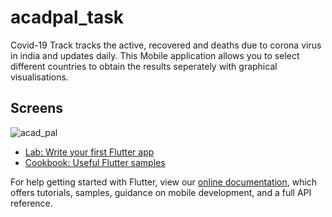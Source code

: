 # acadpal_task

Covid-19 Track tracks the active, recovered and deaths due to corona virus in india and updates daily.
This Mobile application allows you to select different countries to obtain the results seperately with graphical visualisations.

## Screens

![acad_pal](https://user-images.githubusercontent.com/59207688/93010836-535deb00-f5ae-11ea-979d-9c6c619d0b47.gif)

- [Lab: Write your first Flutter app](https://flutter.dev/docs/get-started/codelab)
- [Cookbook: Useful Flutter samples](https://flutter.dev/docs/cookbook)

For help getting started with Flutter, view our
[online documentation](https://flutter.dev/docs), which offers tutorials,
samples, guidance on mobile development, and a full API reference.
